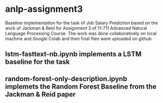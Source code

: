 # anlp-assignment3
Baseline implementation for the task of Job Salary Prediction based on the work of Jackman & Reid for Assignment 3 of 11-711 Advanced Natural Language Processing Course. The work was done collaboratively on local machine and Google Colab and then final files were uploaded on github
## lstm-fasttext-nb.ipynb implements a LSTM baseline for the task
## random-forest-only-description.ipynb implemets the Random Forest Baseline from the Jackman & Reid paper
